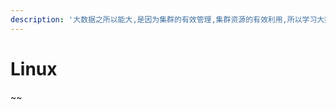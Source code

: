 ```yaml
---
description: '大数据之所以能大,是因为集群的有效管理,集群资源的有效利用,所以学习大数据,不可避免的,大数据各组件都安装在集群上,懂Linux很有必要~'
---
```


# Linux

~~


